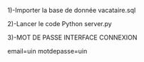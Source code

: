  
1)-Importer la base de donnée vacataire.sql

2)-Lancer le code Python server.py

3)-MOT DE PASSE INTERFACE CONNEXION
   
   email=uin
   motdepasse=uin
